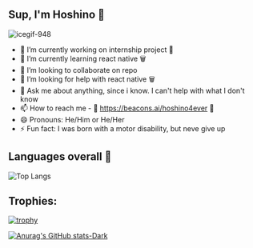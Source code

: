 ## Sup, I'm Hoshino 🌸
![icegif-948](https://github.com/Hoshino2123/Hoshino2123/assets/65288010/79b91791-0032-4bd9-b3d9-27166cd0a78f)


- 🔭 I’m currently working on internship project 🌸
- 🌱 I’m currently learning react native 🗑️
- 👯 I’m looking to collaborate on repo
- 🤔 I’m looking for help with react native 🗑️
- 💬 Ask me about anything, since i know. I can't help with what I don't know
- 📫 How to reach me - 🌸 https://beacons.ai/hoshino4ever 🌸
- 😄 Pronouns: He/Him or He/Her
- ⚡ Fun fact: I was born with a motor disability, but neve give up

## Languages overall 🌸

![Top Langs](https://github-readme-stats.vercel.app/api/top-langs/?username=hoshino2123&size_weight=0.5&count_weight=0.5)



## Trophies:

[![trophy](https://github-profile-trophy.vercel.app/?username=ryo-ma&theme=onedark)](https://github.com/Hosshino2123/github-profile-trophy-no-frame=true)

<!--
**Hoshino2123/Hoshino2123** is a ✨ _special_ ✨ repository because its `README.md` (this file) appears on your GitHub profile.

Here are some ideas to get you started:


-->
[![Anurag's GitHub stats-Dark](https://github-readme-stats.vercel.app/api?username=hoshino2123&show_icons=true&theme=dark#gh-dark-mode-only)](https://github.com/anuraghazra/github-readme-stats#gh-dark-mode-only)

